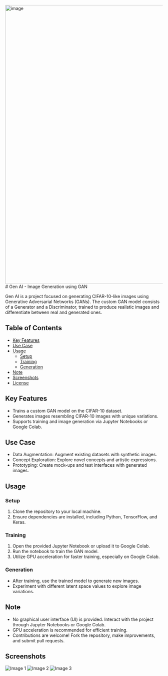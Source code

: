 <img width="1792" height="889" alt="image" src="https://github.com/user-attachments/assets/09a1a4f6-bc5c-4889-92b2-0f55b2fed110" /># Gen AI - Image Generation using GAN

Gen AI is a project focused on generating CIFAR-10-like images using Generative Adversarial Networks (GANs). The custom GAN model consists of a Generator and a Discriminator, trained to produce realistic images and differentiate between real and generated ones.

## Table of Contents

- [Key Features](#key-features)
- [Use Case](#use-case)
- [Usage](#usage)
  - [Setup](#setup)
  - [Training](#training)
  - [Generation](#generation)
- [Note](#note)
- [Screenshots](#screenshots)
- [License](#license)

## Key Features

- Trains a custom GAN model on the CIFAR-10 dataset.
- Generates images resembling CIFAR-10 images with unique variations.
- Supports training and image generation via Jupyter Notebooks or Google Colab.

## Use Case

- Data Augmentation: Augment existing datasets with synthetic images.
- Concept Exploration: Explore novel concepts and artistic expressions.
- Prototyping: Create mock-ups and test interfaces with generated images.

## Usage

### Setup

1. Clone the repository to your local machine.
2. Ensure dependencies are installed, including Python, TensorFlow, and Keras.

### Training

1. Open the provided Jupyter Notebook or upload it to Google Colab.
2. Run the notebook to train the GAN model.
3. Utilize GPU acceleration for faster training, especially on Google Colab.

### Generation

- After training, use the trained model to generate new images.
- Experiment with different latent space values to explore image variations.

## Note

- No graphical user interface (UI) is provided. Interact with the project through Jupyter Notebooks or Google Colab.
- GPU acceleration is recommended for efficient training.
- Contributions are welcome! Fork the repository, make improvements, and submit pull requests.

## Screenshots

![Image 1](<img width="1792" height="889" alt="image" src="https://github.com/user-attachments/assets/1eadd22b-36f3-4939-872f-fc24f4b7e6eb" />)
![Image 2](<img width="1794" height="919" alt="image" src="https://github.com/user-attachments/assets/64b94294-effe-4fd3-a59b-190068e7e550" />)
![Image 3](<img width="1796" height="952" alt="image" src="https://github.com/user-attachments/assets/ad0b7ad5-008e-430c-a25f-4b16e57aa2eb" />)
